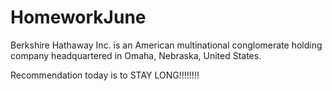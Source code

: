 # HomeworkJune



Berkshire Hathaway Inc. is an American multinational conglomerate holding company headquartered in Omaha, Nebraska, United States.


Recommendation today is to STAY LONG!!!!!!!!